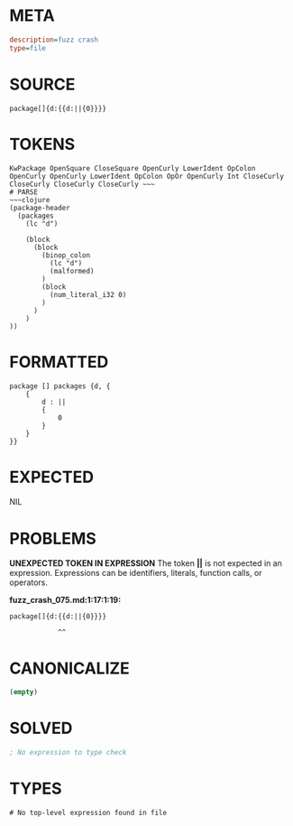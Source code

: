 # META
~~~ini
description=fuzz crash
type=file
~~~
# SOURCE
~~~roc
package[]{d:{{d:||{0}}}}
~~~
# TOKENS
~~~text
KwPackage OpenSquare CloseSquare OpenCurly LowerIdent OpColon OpenCurly OpenCurly LowerIdent OpColon OpOr OpenCurly Int CloseCurly CloseCurly CloseCurly CloseCurly ~~~
# PARSE
~~~clojure
(package-header
  (packages
    (lc "d")

    (block
      (block
        (binop_colon
          (lc "d")
          (malformed)
        )
        (block
          (num_literal_i32 0)
        )
      )
    )
))
~~~
# FORMATTED
~~~roc
package [] packages {d, {
	{
		d : ||
		{
			0
		}
	}
}}
~~~
# EXPECTED
NIL
# PROBLEMS
**UNEXPECTED TOKEN IN EXPRESSION**
The token **||** is not expected in an expression.
Expressions can be identifiers, literals, function calls, or operators.

**fuzz_crash_075.md:1:17:1:19:**
```roc
package[]{d:{{d:||{0}}}}
```
                ^^


# CANONICALIZE
~~~clojure
(empty)
~~~
# SOLVED
~~~clojure
; No expression to type check
~~~
# TYPES
~~~roc
# No top-level expression found in file
~~~
